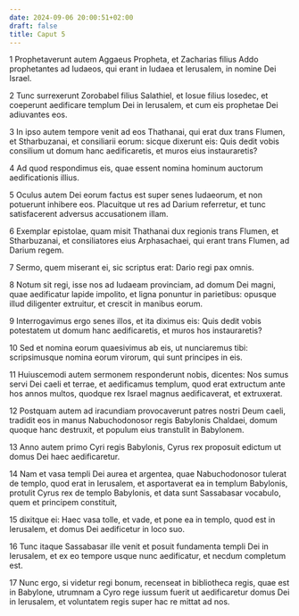 ```yaml
---
date: 2024-09-06 20:00:51+02:00
draft: false
title: Caput 5
---
```





1 Prophetaverunt autem Aggaeus Propheta, et Zacharias filius Addo prophetantes ad Iudaeos, qui erant in Iudaea et Ierusalem, in nomine Dei Israel.

2 Tunc surrexerunt Zorobabel filius Salathiel, et Iosue filius Iosedec, et coeperunt aedificare templum Dei in Ierusalem, et cum eis prophetae Dei adiuvantes eos.

3 In ipso autem tempore venit ad eos Thathanai, qui erat dux trans Flumen, et Stharbuzanai, et consiliarii eorum: sicque dixerunt eis: Quis dedit vobis consilium ut domum hanc aedificaretis, et muros eius instauraretis?

4 Ad quod respondimus eis, quae essent nomina hominum auctorum aedificationis illius.

5 Oculus autem Dei eorum factus est super senes Iudaeorum, et non potuerunt inhibere eos. Placuitque ut res ad Darium referretur, et tunc satisfacerent adversus accusationem illam.

6 Exemplar epistolae, quam misit Thathanai dux regionis trans Flumen, et Stharbuzanai, et consiliatores eius Arphasachaei, qui erant trans Flumen, ad Darium regem.

7 Sermo, quem miserant ei, sic scriptus erat: Dario regi pax omnis.

8 Notum sit regi, isse nos ad Iudaeam provinciam, ad domum Dei magni, quae aedificatur lapide impolito, et ligna ponuntur in parietibus: opusque illud diligenter extruitur, et crescit in manibus eorum.

9 Interrogavimus ergo senes illos, et ita diximus eis: Quis dedit vobis potestatem ut domum hanc aedificaretis, et muros hos instauraretis?

10 Sed et nomina eorum quaesivimus ab eis, ut nunciaremus tibi: scripsimusque nomina eorum virorum, qui sunt principes in eis.

11 Huiuscemodi autem sermonem responderunt nobis, dicentes: Nos sumus servi Dei caeli et terrae, et aedificamus templum, quod erat extructum ante hos annos multos, quodque rex Israel magnus aedificaverat, et extruxerat.

12 Postquam autem ad iracundiam provocaverunt patres nostri Deum caeli, tradidit eos in manus Nabuchodonosor regis Babylonis Chaldaei, domum quoque hanc destruxit, et populum eius transtulit in Babylonem.

13 Anno autem primo Cyri regis Babylonis, Cyrus rex proposuit edictum ut domus Dei haec aedificaretur.

14 Nam et vasa templi Dei aurea et argentea, quae Nabuchodonosor tulerat de templo, quod erat in Ierusalem, et asportaverat ea in templum Babylonis, protulit Cyrus rex de templo Babylonis, et data sunt Sassabasar vocabulo, quem et principem constituit,

15 dixitque ei: Haec vasa tolle, et vade, et pone ea in templo, quod est in Ierusalem, et domus Dei aedificetur in loco suo.

16 Tunc itaque Sassabasar ille venit et posuit fundamenta templi Dei in Ierusalem, et ex eo tempore usque nunc aedificatur, et necdum completum est.

17 Nunc ergo, si videtur regi bonum, recenseat in bibliotheca regis, quae est in Babylone, utrumnam a Cyro rege iussum fuerit ut aedificaretur domus Dei in Ierusalem, et voluntatem regis super hac re mittat ad nos.

